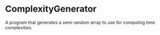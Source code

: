 # ComplexityGenerator
A program that generates a semi random array to use for computing time complexities.
